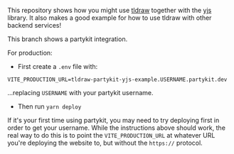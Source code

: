 This repository shows how you might use [tldraw](https://github.com/tldraw/tldraw) together with the [yjs](https://yjs.dev) library. It also makes a good example for how to use tldraw with other backend services!

This branch shows a partykit integration.

For production:

- First create a `.env` file with:

```
VITE_PRODUCTION_URL=tldraw-partykit-yjs-example.USERNAME.partykit.dev
```

...replacing `USERNAME` with your partykit username.

- Then run `yarn deploy`

If it's your first time using partykit, you may need to try deploying first in order to get your username. While the instructions above should work, the real way to do this is to point the `VITE_PRODUCTION_URL` at whatever URL you're deploying the website to, but without the `https://` protocol.
